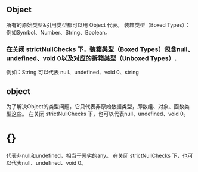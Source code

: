 <!--
 * @Author: wangxiaoting wangxiaoting@4paradigm.com
 * @Date: 2023-04-18 21:04:35
 * @LastEditors: wangxiaoting wangxiaoting@4paradigm.com
 * @LastEditTime: 2023-04-21 13:24:14
-->
## Object
所有的原始类型&引用类型都可以用 Object 代表。
装箱类型（Boxed Types）：例如Symbol、Number、String、Boolean。
### 在关闭 strictNullChecks 下，装箱类型（Boxed Types）包含null、undefined、void 0以及对应的拆箱类型（Unboxed Types）.
例如：String 可以代表 null、undefined、void 0、string

## object
为了解决Object的类型问题，它只代表非原始数据类型，即数组、对象、函数类型这些。
在关闭 strictNullChecks 下，也可以代表null、undefined、void 0。

# {}
代表非null和undefined，相当于恶劣的any。
在关闭 strictNullChecks 下，也可以代表null、undefined、void 0。
